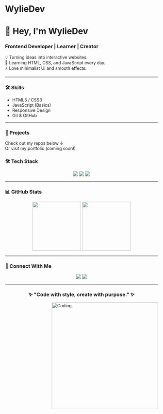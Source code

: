 # WylieDev
# 👋 Hey, I'm WylieDev
### Frontend Developer | Learner | Creator

💡 Turning ideas into interactive websites.  
🌱 Learning HTML, CSS, and JavaScript every day.  
⚡ Love minimalist UI and smooth effects.

---

### 🛠️ Skills
- HTML5 / CSS3
- JavaScript (Basics)
- Responsive Design
- Git & GitHub

---

### 📂 Projects
Check out my repos below ↓  
Or visit my portfolio (coming soon!)

### 🛠️ Tech Stack
<p align="center">
  <img src="https://img.shields.io/badge/HTML5-E34F26?logo=html5&logoColor=white" />
  <img src="https://img.shields.io/badge/CSS3-1572B6?logo=css3&logoColor=white" />
  <img src="https://img.shields.io/badge/JavaScript-F7DF1E?logo=javascript&logoColor=black" />
</p>

---

### 📊 GitHub Stats
<p align="center">
  <img src="https://github-readme-stats.vercel.app/api?username=Wylie001&show_icons=true&theme=tokyonight" height="160"/>
  <img src="https://github-readme-stats.vercel.app/api/top-langs/?username=Wylie001&layout=compact&theme=tokyonight" height="160"/>
</p>

---

### 🔗 Connect With Me
<p align="center">
  <a href="https://instagram.com/moogii_the_goat" target="_blank"><img src="https://img.shields.io/badge/Instagram-%23E4405F?logo=instagram&logoColor=white"/></a>
  <a href="https://github.com/Wylie001"><img src="https://img.shields.io/badge/GitHub-%23181717?logo=github&logoColor=white"/></a>
</p>

---

<h3 align="center">✨ "Code with style, create with purpose." ✨</h3>

<img align="right" alt="Coding" width="350" src="https://cdn.dribbble.com/users/1162077/screenshots/3848914/programmer.gif">
